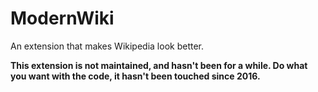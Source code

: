 

ModernWiki
==================

An extension that makes Wikipedia look better.

**This extension is not maintained, and hasn't been for a while. Do what you want with the code, it hasn't been touched since 2016.**
